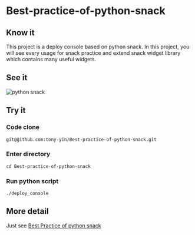 # Best-practice-of-python-snack

## Know it
This project is a deploy console based on python snack. In this project, you will see every usage for snack practice and extend snack widget library which contains many useful widgets.

## See it

![python snack][1]

## Try it

### Code clone 

```
git@github.com:tony-yin/Best-practice-of-python-snack.git
```

### Enter directory

```
cd Best-practice-of-python-snack
```

### Run python script

```
./deploy_console
```

## More detail

Just see [Best Practice of python snack][2]

[1]: http://cdn.tony-yin.site/deploy_console.gif
[2]: http://www.tony-yin.site/2018/06/03/Python-Snack-Best-Practice/
